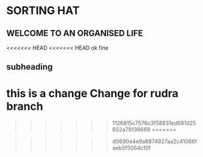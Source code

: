 # SORTING HAT


## WELCOME TO AN ORGANISED LIFE

<<<<<<< HEAD
<<<<<<< HEAD
ok fine
## subheading
this is a change
Change for rudra branch
=======
>>>>>>> 1126815c7576c3f58831ed681d25652a79139669
=======

>>>>>>> d0690e4e9a8874927aa2c41066faeb5f5064c10f
